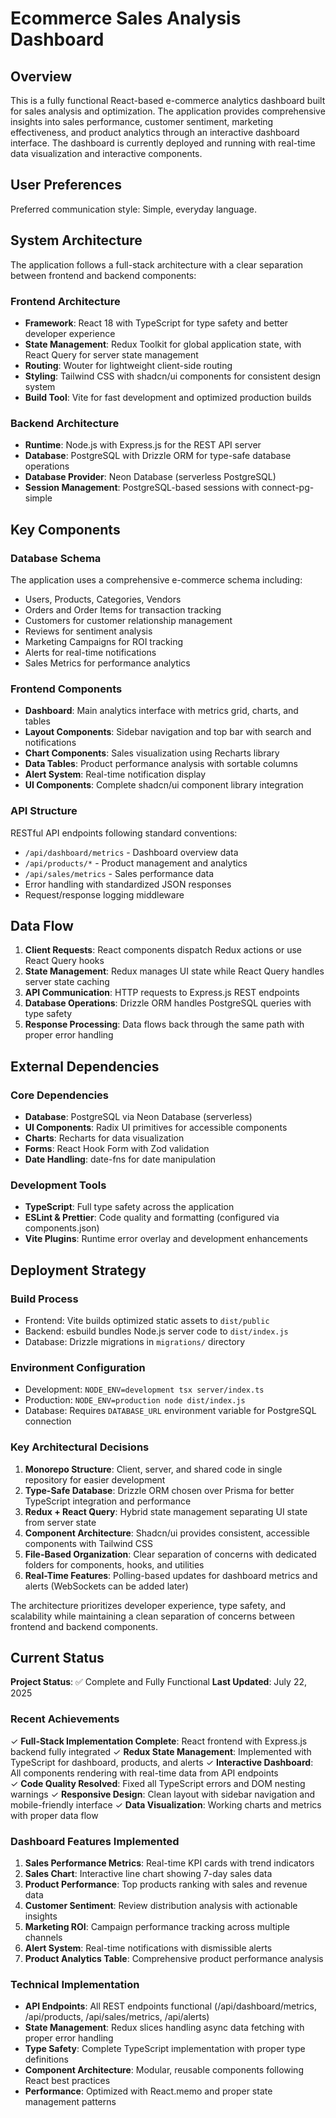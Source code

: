 # Ecommerce Sales Analysis Dashboard

## Overview

This is a fully functional React-based e-commerce analytics dashboard built for sales analysis and optimization. The application provides comprehensive insights into sales performance, customer sentiment, marketing effectiveness, and product analytics through an interactive dashboard interface. The dashboard is currently deployed and running with real-time data visualization and interactive components.

## User Preferences

Preferred communication style: Simple, everyday language.

## System Architecture

The application follows a full-stack architecture with a clear separation between frontend and backend components:

### Frontend Architecture
- **Framework**: React 18 with TypeScript for type safety and better developer experience
- **State Management**: Redux Toolkit for global application state, with React Query for server state management
- **Routing**: Wouter for lightweight client-side routing
- **Styling**: Tailwind CSS with shadcn/ui components for consistent design system
- **Build Tool**: Vite for fast development and optimized production builds

### Backend Architecture
- **Runtime**: Node.js with Express.js for the REST API server
- **Database**: PostgreSQL with Drizzle ORM for type-safe database operations
- **Database Provider**: Neon Database (serverless PostgreSQL)
- **Session Management**: PostgreSQL-based sessions with connect-pg-simple

## Key Components

### Database Schema
The application uses a comprehensive e-commerce schema including:
- Users, Products, Categories, Vendors
- Orders and Order Items for transaction tracking
- Customers for customer relationship management
- Reviews for sentiment analysis
- Marketing Campaigns for ROI tracking
- Alerts for real-time notifications
- Sales Metrics for performance analytics

### Frontend Components
- **Dashboard**: Main analytics interface with metrics grid, charts, and tables
- **Layout Components**: Sidebar navigation and top bar with search and notifications
- **Chart Components**: Sales visualization using Recharts library
- **Data Tables**: Product performance analysis with sortable columns
- **Alert System**: Real-time notification display
- **UI Components**: Complete shadcn/ui component library integration

### API Structure
RESTful API endpoints following standard conventions:
- `/api/dashboard/metrics` - Dashboard overview data
- `/api/products/*` - Product management and analytics
- `/api/sales/metrics` - Sales performance data
- Error handling with standardized JSON responses
- Request/response logging middleware

## Data Flow

1. **Client Requests**: React components dispatch Redux actions or use React Query hooks
2. **State Management**: Redux manages UI state while React Query handles server state caching
3. **API Communication**: HTTP requests to Express.js REST endpoints
4. **Database Operations**: Drizzle ORM handles PostgreSQL queries with type safety
5. **Response Processing**: Data flows back through the same path with proper error handling

## External Dependencies

### Core Dependencies
- **Database**: PostgreSQL via Neon Database (serverless)
- **UI Components**: Radix UI primitives for accessible components
- **Charts**: Recharts for data visualization
- **Forms**: React Hook Form with Zod validation
- **Date Handling**: date-fns for date manipulation

### Development Tools
- **TypeScript**: Full type safety across the application
- **ESLint & Prettier**: Code quality and formatting (configured via components.json)
- **Vite Plugins**: Runtime error overlay and development enhancements

## Deployment Strategy

### Build Process
- Frontend: Vite builds optimized static assets to `dist/public`
- Backend: esbuild bundles Node.js server code to `dist/index.js`
- Database: Drizzle migrations in `migrations/` directory

### Environment Configuration
- Development: `NODE_ENV=development tsx server/index.ts`
- Production: `NODE_ENV=production node dist/index.js`
- Database: Requires `DATABASE_URL` environment variable for PostgreSQL connection

### Key Architectural Decisions

1. **Monorepo Structure**: Client, server, and shared code in single repository for easier development
2. **Type-Safe Database**: Drizzle ORM chosen over Prisma for better TypeScript integration and performance
3. **Redux + React Query**: Hybrid state management separating UI state from server state
4. **Component Architecture**: Shadcn/ui provides consistent, accessible components with Tailwind CSS
5. **File-Based Organization**: Clear separation of concerns with dedicated folders for components, hooks, and utilities
6. **Real-Time Features**: Polling-based updates for dashboard metrics and alerts (WebSockets can be added later)

The architecture prioritizes developer experience, type safety, and scalability while maintaining a clean separation of concerns between frontend and backend components.

## Current Status

**Project Status**: ✅ Complete and Fully Functional
**Last Updated**: July 22, 2025

### Recent Achievements

✓ **Full-Stack Implementation Complete**: React frontend with Express.js backend fully integrated
✓ **Redux State Management**: Implemented with TypeScript for dashboard, products, and alerts
✓ **Interactive Dashboard**: All components rendering with real-time data from API endpoints  
✓ **Code Quality Resolved**: Fixed all TypeScript errors and DOM nesting warnings
✓ **Responsive Design**: Clean layout with sidebar navigation and mobile-friendly interface
✓ **Data Visualization**: Working charts and metrics with proper data flow

### Dashboard Features Implemented

1. **Sales Performance Metrics**: Real-time KPI cards with trend indicators
2. **Sales Chart**: Interactive line chart showing 7-day sales data  
3. **Product Performance**: Top products ranking with sales and revenue data
4. **Customer Sentiment**: Review distribution analysis with actionable insights
5. **Marketing ROI**: Campaign performance tracking across multiple channels
6. **Alert System**: Real-time notifications with dismissible alerts
7. **Product Analytics Table**: Comprehensive product performance analysis

### Technical Implementation

- **API Endpoints**: All REST endpoints functional (/api/dashboard/metrics, /api/products, /api/sales/metrics, /api/alerts)
- **State Management**: Redux slices handling async data fetching with proper error handling
- **Type Safety**: Complete TypeScript implementation with proper type definitions
- **Component Architecture**: Modular, reusable components following React best practices
- **Performance**: Optimized with React.memo and proper state management patterns